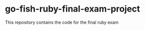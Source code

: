 go-fish-ruby-final-exam-project
===============================

This repository contains the code for the final ruby exam

